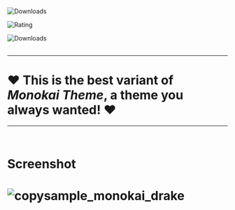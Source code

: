 <br/>

![Downloads](https://vsmarketplacebadge.apphb.com/version/lakshits11.monokai-drake.svg?style=for-the-badge&colorA=9935fc&colorB=341569)

![Rating](https://vsmarketplacebadge.apphb.com/rating-star/lakshits11.monokai-drake.svg?style=for-the-badge&colorA=FFC600&colorB=FF9D00)

![Downloads](https://vsmarketplacebadge.apphb.com/downloads/lakshits11.monokai-drake.svg?style=for-the-badge&colorA=88FF00&colorB=00FF00CC)  
<br/>

***

<h1> ❤ This is the best variant of  <em>Monokai Theme</em>, a theme you always wanted! ❤ </h1>

***
<br/>

<h1>Screenshot<h1/>

![copysample_monokai_drake](https://user-images.githubusercontent.com/54276661/113488337-12420f80-94db-11eb-81e2-bf1d4f6abc26.png)

